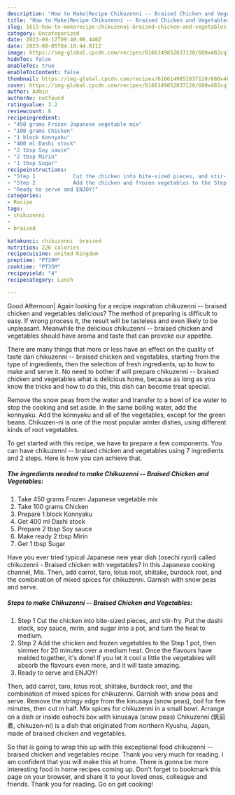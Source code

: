 ```yaml
---
description: "How to Make|Recipe Chikuzenni -- Braised Chicken and Vegetables {That is Special"
title: "How to Make|Recipe Chikuzenni -- Braised Chicken and Vegetables {That is Special"
slug: 1615-how-to-makerecipe-chikuzenni-braised-chicken-and-vegetables-that-is-special
category: Uncategorized
date: 2023-09-17T09:49:06.446Z
date: 2023-09-05T04:10:44.811Z
image: https://img-global.cpcdn.com/recipes/6166149852037120/680x482cq70/chikuzenni-braised-chicken-and-vegetables-recipe-main-photo.jpg
hideToc: false
enableToc: true
enableTocContent: false
thumbnail: https://img-global.cpcdn.com/recipes/6166149852037120/680x482cq70/chikuzenni-braised-chicken-and-vegetables-recipe-main-photo.jpg
cover: https://img-global.cpcdn.com/recipes/6166149852037120/680x482cq70/chikuzenni-braised-chicken-and-vegetables-recipe-main-photo.jpg
author: Admin
authorAv: notfound
ratingvalue: 3.2
reviewcount: 8
recipeingredient:
- "450 grams Frozen Japanese vegetable mix"
- "100 grams Chicken"
- "1 block Konnyaku"
- "400 ml Dashi stock"
- "2 tbsp Soy sauce"
- "2 tbsp Mirin"
- "1 tbsp Sugar"
recipeinstructions:
- "Step 1            Cut the chicken into bite-sized pieces, and stir-fry. Put the dashi stock, soy sauce, mirin, and sugar into a pot, and turn the heat to medium."
- "Step 2            Add the chicken and frozen vegetables to the Step 1 pot, then simmer for 20 minutes over a medium heat. Once the flavours have melded together, it&#39;s done! If you let it cool a little the vegetables will absorb the flavours even more, and it will taste amazing."
- "Ready to serve and ENJOY!"
categories:
- Recipe
tags:
- chikuzenni
- 
- braised

katakunci: chikuzenni  braised 
nutrition: 226 calories
recipecuisine: United Kingdom
preptime: "PT20M"
cooktime: "PT35M"
recipeyield: "4"
recipecategory: Lunch

---
```



Good Afternoon| Again looking for a recipe inspiration chikuzenni -- braised chicken and vegetables delicious? The method of preparing is difficult to easy. If wrong process it, the result will be tasteless and even likely to be unpleasant. Meanwhile the delicious chikuzenni -- braised chicken and vegetables should have aroma and taste that can provoke our appetite.






There are many things that more or less have an effect on the quality of taste dari chikuzenni -- braised chicken and vegetables, starting from the type of ingredients, then the selection of fresh ingredients, up to how to make and serve it. No need to bother if will prepare chikuzenni -- braised chicken and vegetables what is delicious home, because as long as you know the tricks and how to do this, this dish can become treat  special.


Remove the snow peas from the water and transfer to a bowl of ice water to stop the cooking and set aside. In the same boiling water, add the konnyaku. Add the konnyaku and all of the vegetables, except for the green beans. Chikuzen-ni is one of the most popular winter dishes, using different kinds of root vegetables.


To get started with this recipe, we have to prepare a few components. You can have chikuzenni -- braised chicken and vegetables using 7 ingredients and 2 steps. Here is how you can achieve that.

<!--inarticleads1-->

##### The ingredients needed to make Chikuzenni -- Braised Chicken and Vegetables:

1. Take 450 grams Frozen Japanese vegetable mix
1. Take 100 grams Chicken
1. Prepare 1 block Konnyaku
1. Get 400 ml Dashi stock
1. Prepare 2 tbsp Soy sauce
1. Make ready 2 tbsp Mirin
1. Get 1 tbsp Sugar


Have you ever tried typical Japanese new year dish (osechi ryori) called chikuzenni - Braised chicken with vegetables? In this Japanese cooking channel, Mis. Then, add carrot, taro, lotus root, shiitake, burdock root, and the combination of mixed spices for chikuzenni. Garnish with snow peas and serve. 

<!--inarticleads2-->

##### Steps to make Chikuzenni -- Braised Chicken and Vegetables:

1. Step 1            Cut the chicken into bite-sized pieces, and stir-fry. Put the dashi stock, soy sauce, mirin, and sugar into a pot, and turn the heat to medium.
1. Step 2            Add the chicken and frozen vegetables to the Step 1 pot, then simmer for 20 minutes over a medium heat. Once the flavours have melded together, it&#39;s done! If you let it cool a little the vegetables will absorb the flavours even more, and it will taste amazing.
1. Ready to serve and ENJOY!

Then, add carrot, taro, lotus root, shiitake, burdock root, and the combination of mixed spices for chikuzenni. Garnish with snow peas and serve. Remove the stringy edge from the kinusaya (snow peas), boil for few minutes, then cut in half. Mix spices for chikuzenni in a small bowl. Arrange on a dish or inside oshechi box with kinusaya (snow peas) Chikuzenni (筑前煮, chikuzen-ni) is a dish that originated from northern Kyushu, Japan, made of braised chicken and vegetables. 

So that is going to wrap this up with this exceptional food chikuzenni -- braised chicken and vegetables recipe. Thank you very much for reading. I am confident that you will make this at home. There is gonna be more interesting food in home recipes coming up. Don't forget to bookmark this page on your browser, and share it to your loved ones, colleague and friends. Thank you for reading. Go on get cooking!

